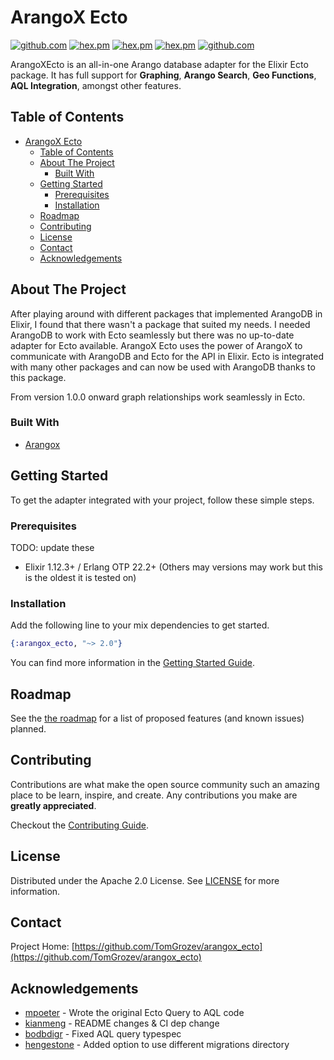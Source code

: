# ArangoX Ecto

[![github.com](https://img.shields.io/github/actions/workflow/status/TomGrozev/arangox_ecto/ci.yml)](https://github.com/TomGrozev/arangox_ecto/actions)
[![hex.pm](https://img.shields.io/hexpm/v/arangox_ecto.svg)](https://hex.pm/packages/arangox_ecto)
[![hex.pm](https://img.shields.io/hexpm/dt/arangox_ecto.svg)](https://hex.pm/packages/arangox_ecto)
[![hex.pm](https://img.shields.io/hexpm/l/arangox_ecto.svg)](https://hex.pm/packages/arangox_ecto)
[![github.com](https://img.shields.io/github/last-commit/TomGrozev/arangox_ecto.svg)](https://github.com/TomGrozev/arangox_ecto)

ArangoXEcto is an all-in-one Arango database adapter for the Elixir Ecto package. It has full support for **Graphing**, **Arango Search**,
**Geo Functions**, **AQL Integration**, amongst other features.

## Table of Contents

- [ArangoX Ecto](#arangox-ecto)
  - [Table of Contents](#table-of-contents)
  - [About The Project](#about-the-project)
    - [Built With](#built-with)
  - [Getting Started](#getting-started)
    - [Prerequisites](#prerequisites)
    - [Installation](#installation)
  - [Roadmap](#roadmap)
  - [Contributing](#contributing)
  - [License](#license)
  - [Contact](#contact)
  - [Acknowledgements](#acknowledgements)

## About The Project

After playing around with different packages that implemented ArangoDB in Elixir, I found that there wasn't a package
that suited my needs. I needed ArangoDB to work with Ecto seamlessly but there was no up-to-date adapter for Ecto available.
ArangoX Ecto uses the power of ArangoX to communicate with ArangoDB and Ecto for the API in Elixir. Ecto is integrated
with many other packages and can now be used with ArangoDB thanks to this package.

From version 1.0.0 onward graph relationships work seamlessly in Ecto.

### Built With

- [Arangox](https://github.com/ArangoDB-Community/arangox)

## Getting Started

To get the adapter integrated with your project, follow these simple steps.

### Prerequisites

TODO: update these

- Elixir 1.12.3+ / Erlang OTP 22.2+
  (Others may versions may work but this is the oldest it is tested on)

### Installation

Add the following line to your mix dependencies to get started.

```elixir
{:arangox_ecto, "~> 2.0"}
```

You can find more information in the [Getting Started
Guide](https://hexdocs.pm/arangox_ecto/getting-started.html).

## Roadmap

See the [the roadmap](https://github.com/users/TomGrozev/projects/1) for a list of proposed features (and known issues) planned.

## Contributing

Contributions are what make the open source community such an amazing place to be learn, inspire, and create. Any contributions you make are **greatly appreciated**.

Checkout the [Contributing Guide](https://github.com/TomGrozev/arangox_ecto/blob/master/CONTRIBUTING.md).

## License

Distributed under the Apache 2.0 License. See [LICENSE](https://github.com/TomGrozev/arangox_ecto/blob/master/LICENSE) for more information.

## Contact

Project Home: [https://github.com/TomGrozev/arangox_ecto](https://github.com/TomGrozev/arangox_ecto)

## Acknowledgements

- [mpoeter](https://github.com/mpoeter) - Wrote the original Ecto Query to AQL code
- [kianmeng](https://github.com/kianmeng) - README changes & CI dep change
- [bodbdigr](https://github.com/bodbdigr) - Fixed AQL query typespec
- [hengestone](https://github.com/hengestone) - Added option to use different
  migrations directory
